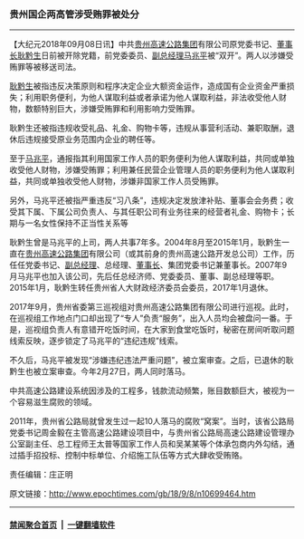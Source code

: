 ### 贵州国企两高管涉受贿罪被处分
------------------------

<p>【大纪元2018年09月08日讯】中共<a href="http://www.epochtimes.com/gb/tag/%E8%B4%B5%E5%B7%9E%E9%AB%98%E9%80%9F%E5%85%AC%E8%B7%AF%E9%9B%86%E5%9B%A2.html">贵州高速公路集团</a>有限公司原党委书记、<a href="http://www.epochtimes.com/gb/tag/%E8%91%A3%E4%BA%8B%E9%95%BF.html">董事长</a><a href="http://www.epochtimes.com/gb/tag/%E8%80%BF%E9%BB%94%E7%94%9F.html">耿黔生</a>日前被开除党籍，前党委委员、<a href="http://www.epochtimes.com/gb/tag/%E5%89%AF%E6%80%BB%E7%BB%8F%E7%90%86.html">副总经理</a><a href="http://www.epochtimes.com/gb/tag/%E9%A9%AC%E5%85%86%E5%B9%B3.html">马兆平</a>被“双开”。两人以涉嫌受贿罪等被移送司法。</p>
<p><a href="http://www.epochtimes.com/gb/tag/%E8%80%BF%E9%BB%94%E7%94%9F.html">耿黔生</a>被指违反决策原则和程序决定企业大额资金运作，造成国有企业资金严重损失；利用职务便利，为他人谋取利益或者承诺为他人谋取利益，非法收受他人财物，数额特别巨大，涉嫌受贿罪和利用影响力受贿罪。</p>
<p>耿黔生还被指违规收受礼品、礼金、购物卡等，违规从事营利活动、兼职取酬，退休后违规接受原业务范围内企业的聘任等。</p>
<p>至于<a href="http://www.epochtimes.com/gb/tag/%E9%A9%AC%E5%85%86%E5%B9%B3.html">马兆平</a>，通报指其利用国家工作人员的职务便利为他人谋取利益，共同或单独收受他人财物，涉嫌受贿罪；利用兼任民营企业管理人员的职务便利为他人谋取利益，共同或单独收受他人财物，涉嫌非国家工作人员受贿罪。</p>
<p>另外，马兆平还被指严重违反“习八条”，违规决定发放津补贴、董事会会务费；收受其下属、下属公司负责人、与其任职公司有业务往来的经营者礼金、购物卡；长期与一名女性保持不正当性关系等</p>
<p>耿黔生曾是马兆平的上司，两人共事7年多。2004年8月至2015年1月，耿黔生一直在<a href="http://www.epochtimes.com/gb/tag/%E8%B4%B5%E5%B7%9E%E9%AB%98%E9%80%9F%E5%85%AC%E8%B7%AF%E9%9B%86%E5%9B%A2.html">贵州高速公路集团</a>有限公司（或其前身的贵州高速公路开发总公司）工作，历任任党委书记、<a href="http://www.epochtimes.com/gb/tag/%E5%89%AF%E6%80%BB%E7%BB%8F%E7%90%86.html">副总经理</a>、总经理、<a href="http://www.epochtimes.com/gb/tag/%E8%91%A3%E4%BA%8B%E9%95%BF.html">董事长</a>、集团党委书记兼董事长。2007年9月马兆平也加入该公司，先后任总经济师、党委委员、董事、副总经理等职。2015年1月，耿黔生转任贵州省人大财政经济委员会委员，2017年1月退休。</p>
<p>2017年9月，贵州省委第三巡视组对贵州高速公路集团有限公司进行巡视。此时，在巡视组工作地点门口却出现了“专人”负责“服务”，出入人员均会被盘问一番。于是，巡视组负责人有意错开吃饭时间，在大家到食堂吃饭时，秘密在房间听取问题线索反映，逐步锁定了马兆平的“违纪违规”线索。</p>
<p>不久后，马兆平被发现“涉嫌违纪违法严重问题”，被立案审查。之后，已退休的耿黔生也被立案审查。今年2月27日，两人同时落马。</p>
<p>中共高速公路建设系统因涉及的工程多，钱款流动频繁，账目数额巨大，被视为一个容易滋生腐败的领域。</p>
<p>2011年，贵州省公路局就曾发生过一起10人落马的腐败“窝案”。当时，该省公路局党委书记周金毅在主管高速公路建设项目中，与贵州省公路局高速公路建设管理办公室副主任、总工程师王太普等国家工作人员和吴某某等个体承包商内外勾结，通过插手招投标、控制中标单位、介绍施工队伍等方式大肆收受贿赂。</p>
<p>责任编辑：庄正明</p>

原文链接：http://www.epochtimes.com/gb/18/9/8/n10699464.htm


------------------------
#### [禁闻聚合首页](https://github.com/gfw-breaker/banned-news/blob/master/README.md) &nbsp;|&nbsp;  [一键翻墙软件](https://github.com/gfw-breaker/nogfw/blob/master/README.md)